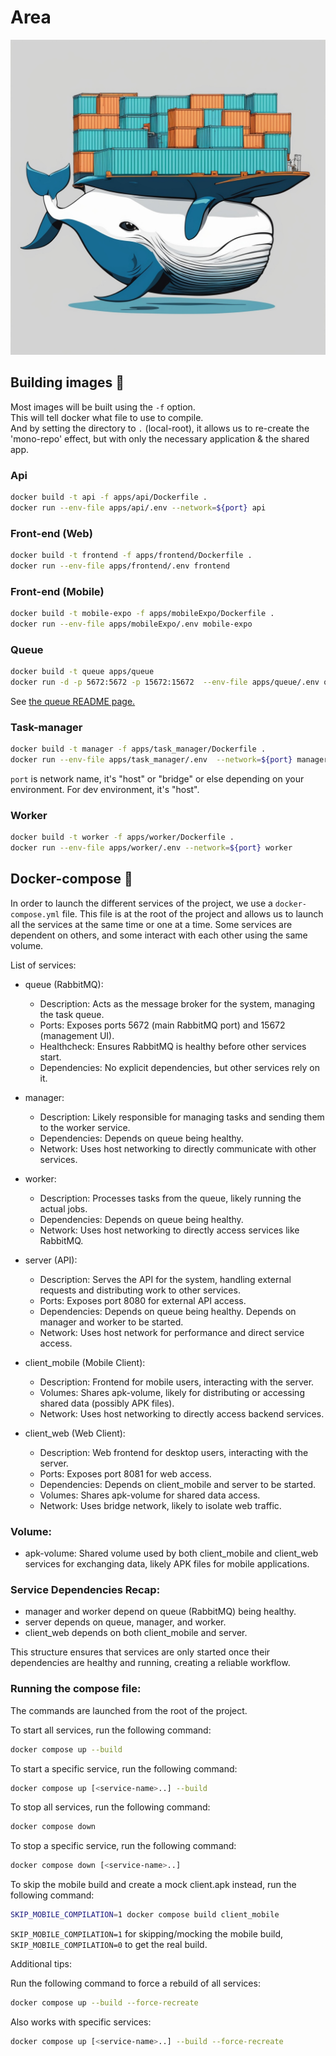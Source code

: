 # Area

![alt text](ai_whale.png)

## Building images 🐋

Most images will be built using the `-f` option.<br>
This will tell docker what file to use to compile.<br>
And by setting the directory to `.` (local-root), it allows us to re-create the 'mono-repo' effect, but with only the necessary application & the shared app.

### Api
```sh
docker build -t api -f apps/api/Dockerfile .
docker run --env-file apps/api/.env --network=${port} api
```

### Front-end (Web)
```sh
docker build -t frontend -f apps/frontend/Dockerfile .
docker run --env-file apps/frontend/.env frontend
```

### Front-end (Mobile)
```sh
docker build -t mobile-expo -f apps/mobileExpo/Dockerfile .
docker run --env-file apps/mobileExpo/.env mobile-expo
```

### Queue
```sh
docker build -t queue apps/queue
docker run -d -p 5672:5672 -p 15672:15672  --env-file apps/queue/.env queue
```
See [the queue README page.](apps/queue/README.md)

### Task-manager
```sh
docker build -t manager -f apps/task_manager/Dockerfile .
docker run --env-file apps/task_manager/.env  --network=${port} manager
```
`port` is network name, it's "host" or "bridge" or else depending on your environment. For dev environment, it's "host". 

### Worker
```sh
docker build -t worker -f apps/worker/Dockerfile .
docker run --env-file apps/worker/.env --network=${port} worker
```

## Docker-compose 🐋

In order to launch the different services of the project, we use a `docker-compose.yml` file. This file is at the root of the project and allows us to launch all the services at the same time or one at a time. Some services are dependent on others, and some interact with each other using the same volume.

List of services:

- queue (RabbitMQ):
    * Description: Acts as the message broker for the system, managing the task queue.
    * Ports: Exposes ports 5672 (main RabbitMQ port) and 15672 (management UI).
    * Healthcheck: Ensures RabbitMQ is healthy before other services start.
    * Dependencies: No explicit dependencies, but other services rely on it.

- manager:
    * Description: Likely responsible for managing tasks and sending them to the worker service.
    * Dependencies: Depends on queue being healthy.
    * Network: Uses host networking to directly communicate with other services.

- worker:
    * Description: Processes tasks from the queue, likely running the actual jobs.
    * Dependencies: Depends on queue being healthy.
    * Network: Uses host networking to directly access services like RabbitMQ.

- server (API):
    * Description: Serves the API for the system, handling external requests and distributing work to other services.
    * Ports: Exposes port 8080 for external API access.
    * Dependencies:
        Depends on queue being healthy.
        Depends on manager and worker to be started.
    * Network: Uses host network for performance and direct service access.

- client_mobile (Mobile Client):
    * Description: Frontend for mobile users, interacting with the server.
    * Volumes: Shares apk-volume, likely for distributing or accessing shared data (possibly APK files).
    * Network: Uses host networking to directly access backend services.

- client_web (Web Client):
    * Description: Web frontend for desktop users, interacting with the server.
    * Ports: Exposes port 8081 for web access.
    * Dependencies:
        Depends on client_mobile and server to be started.
    * Volumes: Shares apk-volume for shared data access.
    * Network: Uses bridge network, likely to isolate web traffic.

### Volume:
- apk-volume: Shared volume used by both client_mobile and client_web services for exchanging data, likely APK files for mobile applications.

### Service Dependencies Recap:
- manager and worker depend on queue (RabbitMQ) being healthy.
- server depends on queue, manager, and worker.
- client_web depends on both client_mobile and server.

This structure ensures that services are only started once their dependencies are healthy and running, creating a reliable workflow.

### Running the compose file:

The commands are launched from the root of the project.

To start all services, run the following command:
```sh
docker compose up --build
```

To start a specific service, run the following command:
```sh
docker compose up [<service-name>..] --build
```

To stop all services, run the following command:
```sh
docker compose down
```

To stop a specific service, run the following command:
```sh
docker compose down [<service-name>..]
```

To skip the mobile build and create a mock client.apk instead, run the following command:
```sh
SKIP_MOBILE_COMPILATION=1 docker compose build client_mobile
```

`SKIP_MOBILE_COMPILATION=1` for skipping/mocking the mobile build, `SKIP_MOBILE_COMPILATION=0` to get the real build.

Additional tips:

Run the following command to force a rebuild of all services:
```sh
docker compose up --build --force-recreate
```

Also works with specific services:
```sh
docker compose up [<service-name>..] --build --force-recreate
```